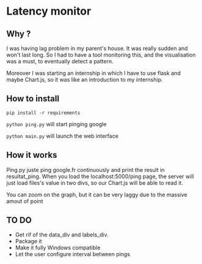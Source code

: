# Latency monitor

## Why ?

I was having lag problem in my parent's house. It was really sudden and won't last long. So I had to have a tool monitoring this, and the visualisation was a must, to eventually detect a pattern.

Moreover I was starting an internship in which I have to use flask and maybe Chart.js, so it was like an introduction to my internship.

## How to install

`pip install -r requirements`

`python ping.py` will start pinging google

`python main.py` will launch the web interface

## How it works

Ping.py juste ping google.fr continuously and print the result in resultat_ping.
When you load the localhost:5000/ping page, the server will just load files's value in two divs, so our Chart.js will be able to read it.

You can zoom on the graph, but it can be very laggy due to the massive amout of point

## TO DO

- Get rif of the data_div and labels_div.
- Package it
- Make it fully Windows compatible
- Let the user configure interval between pings


